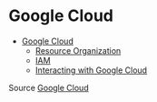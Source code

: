 # Google Cloud

- [Google Cloud](#google-cloud)
  - [Resource Organization](./docs/ResourceOrganization)
  - [IAM](./docs/IAM.md)
  - [Interacting with Google Cloud](./docs/InteractingwithGoogleCloud.md)

Source [Google Cloud](https://partner.cloudskillsboost.google/paths/83)
